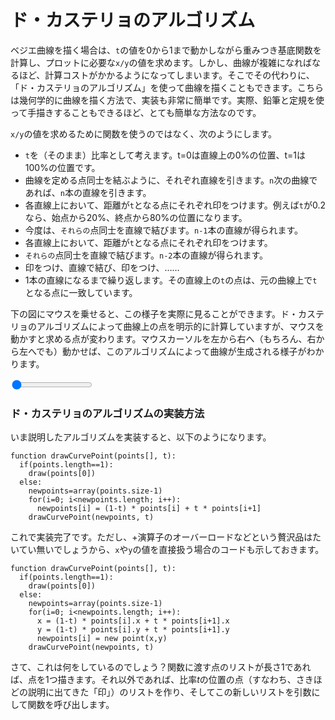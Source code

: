 # ド・カステリョのアルゴリズム

ベジエ曲線を描く場合は、`t`の値を0から1まで動かしながら重みつき基底関数を計算し、プロットに必要な`x/y`の値を求めます。しかし、曲線が複雑になればなるほど、計算コストがかかるようになってしまいます。そこでその代わりに、「ド・カステリョのアルゴリズム」を使って曲線を描くこともできます。こちらは幾何学的に曲線を描く方法で、実装も非常に簡単です。実際、鉛筆と定規を使って手描きすることもできるほど、とても簡単な方法なのです。

`x/y`の値を求めるために関数を使うのではなく、次のようにします。

- `t`を（そのまま）比率として考えます。t=0は直線上の0%の位置、t=1は100%の位置です。
- 曲線を定める点同士を結ぶように、それぞれ直線を引きます。`n`次の曲線であれば、`n`本の直線を引きます。
- 各直線上において、距離が`t`となる点にそれぞれ印をつけます。例えば`t`が0.2なら、始点から20%、終点から80%の位置になります。
- 今度は、`それらの`点同士を直線で結びます。`n-1`本の直線が得られます。
- 各直線上において、距離が`t`となる点にそれぞれ印をつけます。
- `それらの`点同士を直線で結びます。`n-2`本の直線が得られます。
- 印をつけ、直線で結び、印をつけ、……
- 1本の直線になるまで繰り返します。その直線上の`t`の点は、元の曲線上で`t`となる点に一致しています。

下の図にマウスを乗せると、この様子を実際に見ることができます。ド・カステリョのアルゴリズムによって曲線上の点を明示的に計算していますが、マウスを動かすと求める点が変わります。マウスカーソルを左から右へ（もちろん、右から左へでも）動かせば、このアルゴリズムによって曲線が生成される様子がわかります。

<graphics-element title="ド・カステリョのアルゴリズムで曲線をたどる" src="./decasteljau.js">
  <input type="range" min="0" max="1" step="0.01" value="0" class="slide-control">
</graphics-element>

<div class="howtocode">

### ド・カステリョのアルゴリズムの実装方法

いま説明したアルゴリズムを実装すると、以下のようになります。

```
function drawCurvePoint(points[], t):
  if(points.length==1):
    draw(points[0])
  else:
    newpoints=array(points.size-1)
    for(i=0; i<newpoints.length; i++):
      newpoints[i] = (1-t) * points[i] + t * points[i+1]
    drawCurvePoint(newpoints, t)
```

これで実装完了です。ただし、+演算子のオーバーロードなどという贅沢品はたいてい無いでしょうから、`x`や`y`の値を直接扱う場合のコードも示しておきます。

```
function drawCurvePoint(points[], t):
  if(points.length==1):
    draw(points[0])
  else:
    newpoints=array(points.size-1)
    for(i=0; i<newpoints.length; i++):
      x = (1-t) * points[i].x + t * points[i+1].x
      y = (1-t) * points[i].y + t * points[i+1].y
      newpoints[i] = new point(x,y)
    drawCurvePoint(newpoints, t)
```

さて、これは何をしているのでしょう？関数に渡す点のリストが長さ1であれば、点を1つ描きます。それ以外であれば、比率<i>t</i>の位置の点（すなわち、さきほどの説明に出てきた「印」）のリストを作り、そしてこの新しいリストを引数にして関数を呼び出します。

</div>

